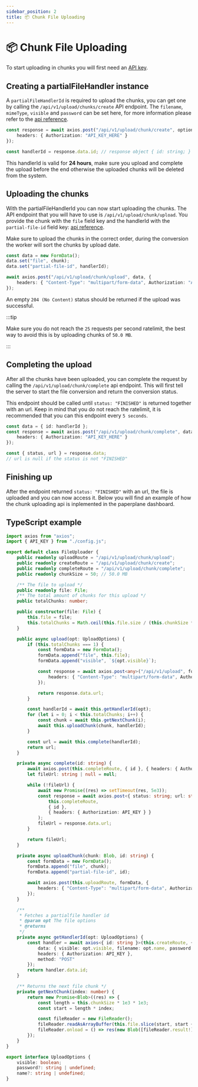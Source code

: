 ```yaml
---
sidebar_position: 2
title: 📦 Chunk File Uploading
---
```


# 📦 Chunk File Uploading

To start uploading in chunks you will first need an [API key](/docs/api/intro#authentication).

## Creating a partialFileHandler instance

A `partialFileHandlerId` is required to upload the chunks, you can get one by calling the `/api/v1/upload/chunks/create` API endpoint.
The `filename`, `mimeType`, `visible` and `password` can be set here, for more information please refer to the [api reference](/docs/api/upload/chunk/create#body).

```ts
const response = await axios.post("/api/v1/upload/chunk/create", options, {
	headers: { Authorization: "API_KEY_HERE" }
});

const handlerId = response.data.id; // response object { id: string; }
```

This handlerId is valid for **24 hours**, make sure you upload and complete the upload before the end otherwise the uploaded chunks will be deleted from the system.

## Uploading the chunks

With the partialFileHandlerId you can now start uploading the chunks. The API endpoint that you will have to use is `/api/v1/upload/chunk/upload`.
You provide the chunk with the `file` field key and the handlerId with the `partial-file-id` field key: [api reference](/docs/api/upload/chunk/upload#body).

Make sure to upload the chunks in the correct order, during the conversion the worker will sort the chunks by upload date.

```ts
const data = new FormData();
data.set("file", chunk);
data.set("partial-file-id", handlerId);

await axios.post("/api/v1/upload/chunk/upload", data, {
	headers: { "Content-Type": "multipart/form-data", Authorization: "API_KEY_HERE" }
});
```

An empty `204 (No Content)` status should be returned if the upload was successful.

:::tip

Make sure you do not reach the `25` requests per second ratelimit, the best way to avoid this is by uploading chunks of `50.0 MB`.

:::

## Completing the upload

After all the chunks have been uploaded, you can complete the request by calling the `/api/v1/upload/chunk/complete` api endpoint.
This will first tell the server to start the file conversion and return the conversion status.

This endpoint should be called until `status: "FINISHED"` is returned together with an url. Keep in mind that you do not reach the ratelimit, it is recommended that you can this endpoint every `5 seconds`.

```ts
const data = { id: handlerId };
const response = await axios.post("/api/v1/upload/chunk/complete", data, {
	headers: { Authorization: "API_KEY_HERE" }
});

const { status, url } = response.data;
// url is null if the status is not "FINISHED"
```

## Finishing up

After the endpoint returned `status: "FINISHED"` with an url, the file is uploaded and you can now access it. Below you will find an example of how the chunk uploading api is inplemented in the paperplane dashboard.

## TypeScript example

```ts
import axios from "axios";
import { API_KEY } from "./config.js";

export default class FileUploader {
	public readonly uploadRoute = "/api/v1/upload/chunk/upload";
	public readonly createRoute = "/api/v1/upload/chunk/create";
	public readonly completeRoute = "/api/v1/upload/chunk/complete";
	public readonly chunkSize = 50; // 50.0 MB

	/** The file to upload */
	public readonly file: File;
	/** The total amount of chunks for this upload */
	public totalChunks: number;

	public constructor(file: File) {
		this.file = file;
		this.totalChunks = Math.ceil(this.file.size / (this.chunkSize * 1e3 * 1e3));
	}

	public async upload(opt: UploadOptions) {
		if (this.totalChunks === 1) {
			const formData = new FormData();
			formData.append("file", this.file);
			formData.append("visible", `${opt.visible}`);

			const response = await axios.post<any>("/api/v1/upload", formData, {
				headers: { "Content-Type": "multipart/form-data", Authorization: API_KEY }
			});

			return response.data.url;
		}

		const handlerId = await this.getHandlerId(opt);
		for (let i = 0; i < this.totalChunks; i++) {
			const chunk = await this.getNextChunk(i);
			await this.uploadChunk(chunk, handlerId);
		}

		const url = await this.complete(handlerId);
		return url;
	}

	private async complete(id: string) {
		await axios.post(this.completeRoute, { id }, { headers: { Authorization: API_KEY } });
		let fileUrl: string | null = null;

		while (!fileUrl) {
			await new Promise((res) => setTimeout(res, 5e3));
			const response = await axios.post<{ status: string; url: string | null }>(
				this.completeRoute,
				{ id },
				{ headers: { Authorization: API_KEY } }
			);
			fileUrl = response.data.url;
		}

		return fileUrl;
	}

	private async uploadChunk(chunk: Blob, id: string) {
		const formData = new FormData();
		formData.append("file", chunk);
		formData.append("partial-file-id", id);

		await axios.post(this.uploadRoute, formData, {
			headers: { "Content-Type": "multipart/form-data", Authorization: API_KEY }
		});
	}

	/**
	 * Fetches a partialfile handler id
	 * @param opt The file options
	 * @returns
	 */
	private async getHandlerId(opt: UploadOptions) {
		const handler = await axios<{ id: string }>(this.createRoute, {
			data: { visible: opt.visible, filename: opt.name, password: opt.password, mimeType: this.file.type },
			headers: { Authorization: API_KEY },
			method: "POST"
		});
		return handler.data.id;
	}

	/** Returns the next file chunk */
	private getNextChunk(index: number) {
		return new Promise<Blob>((res) => {
			const length = this.chunkSize * 1e3 * 1e3;
			const start = length * index;

			const fileReader = new FileReader();
			fileReader.readAsArrayBuffer(this.file.slice(start, start + length));
			fileReader.onload = () => res(new Blob([fileReader.result!], { type: "application/octet-stream" }));
		});
	}
}

export interface UploadOptions {
	visible: boolean;
	password?: string | undefined;
	name?: string | undefined;
}
```
